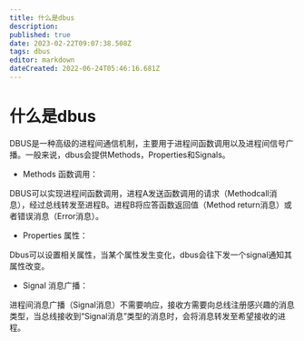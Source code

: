 ```yaml
---
title: 什么是dbus
description: 
published: true
date: 2023-02-22T09:07:38.508Z
tags: dbus
editor: markdown
dateCreated: 2022-06-24T05:46:16.681Z
---
```


# 什么是dbus
DBUS是一种高级的进程间通信机制，主要用于进程间函数调用以及进程间信号广播。一般来说，dbus会提供Methods，Properties和Signals。

- Methods 函数调用：

DBUS可以实现进程间函数调用，进程A发送函数调用的请求（Methodcall消息），经过总线转发至进程B。进程B将应答函数返回值（Method return消息）或者错误消息（Error消息）。

- Properties 属性：

Dbus可以设置相关属性，当某个属性发生变化，dbus会往下发一个signal通知其属性改变。

- Signal 消息广播：

进程间消息广播（Signal消息）不需要响应，接收方需要向总线注册感兴趣的消息类型，当总线接收到“Signal消息”类型的消息时，会将消息转发至希望接收的进程。
